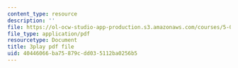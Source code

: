 ```yaml
---
content_type: resource
description: ''
file: https://ol-ocw-studio-app-production.s3.amazonaws.com/courses/5-07sc-biological-chemistry-i-fall-2013/40446066ba75879cdd035112ba0256b5_Kl2KpdlB8SQ.pdf
file_type: application/pdf
resourcetype: Document
title: 3play pdf file
uid: 40446066-ba75-879c-dd03-5112ba0256b5
---
```

